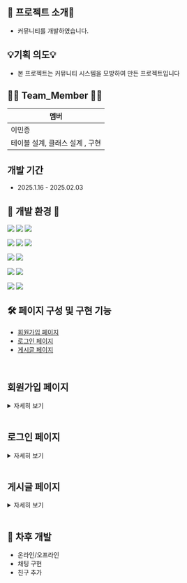 
## 📖 프로젝트 소개📖
  - 커뮤니티를 개발하였습니다.

## 💡기획 의도💡
  - 본 프로젝트는 커뮤니티 시스템을 모방하여 만든 프로젝트입니다

## 🙋‍♀️ Team_Member 🙋‍♀️
  | 멤버|
| --- |
| 이민종 |
| 테이블 설계, 클래스 설계 , 구현 | 
 

## 개발 기간
  - 2025.1.16 - 2025.02.03

## 🔨 개발 환경 🔨


  <img src="https://img.shields.io/badge/java-007396?style=for-the-badge&logo=java&logoColor=white">   <img src="https://img.shields.io/badge/springboot-007396?style=for-the-badge&logo=springboot&logoColor=white">  <img src="https://img.shields.io/badge/react-007396?style=for-the-badge&logo=react&logoColor=white">
  
  <img src="https://img.shields.io/badge/html5-E34F26?style=for-the-badge&logo=html5&logoColor=white">   <img src="https://img.shields.io/badge/javascript-F7DF1E?style=for-the-badge&logo=javascript&logoColor=black">   <img src="https://img.shields.io/badge/jquery-0769AD?style=for-the-badge&logo=jquery&logoColor=white">

  <img src="https://img.shields.io/badge/bootstrap-7952B3?style=for-the-badge&logo=bootstrap&logoColor=white">   <img src="https://img.shields.io/badge/css3-1572B6?style=for-the-badge&logo=css3&logoColor=white"> 

  <img src="https://img.shields.io/badge/intelij-4479A1?style=for-the-badge&logo=intelij&logoColor=white"> 

  <img src="https://img.shields.io/badge/mysql-4479A1?style=for-the-badge&logo=mysql&logoColor=white"> 
  
  <img src="https://img.shields.io/badge/github-181717?style=for-the-badge&logo=github&logoColor=white">   <img src="https://img.shields.io/badge/sourcetree-181717?style=for-the-badge&logo=sourcetree&logoColor=white">


## 🛠 페이지 구성 및 구현 기능

  - [회원가입 페이지](#회원가입-페이지)
  - [로그인 페이지](#로그인-페이지)
  - [게시글 페이지](#게시글-페이지)

<br>  

## 회원가입 페이지

<details> 
<summary> 자세히 보기
</summary>

![SignUp](https://github.com/user-attachments/assets/d8aa55db-6c65-4a61-b508-7f6f9a529fab)


</details>

<br>  

## 로그인 페이지

<details> 
<summary> 자세히 보기
</summary>
  
![SignIn](https://github.com/user-attachments/assets/3449390a-7b91-41c3-b50f-7eec265925a5)

</details>

<br>  

## 게시글 페이지

<details> 
<summary> 자세히 보기
</summary>

  게시글 등록 및 댓글 등록<br>
![CreatePost](https://github.com/user-attachments/assets/0a28207e-5681-40b0-89db-f5e3842883e9)

  게시글 업데이트 <br>
![PostUpdateAndRead](https://github.com/user-attachments/assets/0ab99eef-69af-4da8-b9d2-45de76a82cbb)

  게시글 삭제 <br>
![DeletePost](https://github.com/user-attachments/assets/9e4ecb75-0042-4483-8d62-26cb56a6490f)

  게시글 순서 <br>
![SortPost](https://github.com/user-attachments/assets/94c296cd-acb3-41b1-b420-2db9e4ded8b8)

</details>

<br>  


## 🌄 차후 개발 

  - 온라인/오프라인
  - 채팅 구현
  - 친구 추가
  




